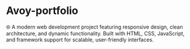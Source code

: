 # Avoy-portfolio
🌐 A modern web development project featuring responsive design, clean architecture, and dynamic functionality. Built with HTML, CSS, JavaScript, and framework support for scalable, user-friendly interfaces.
